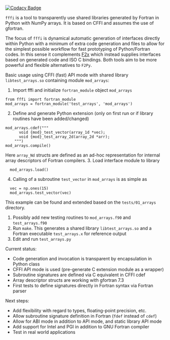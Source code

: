 [![Codacy Badge](https://api.codacy.com/project/badge/Coverage/1f01028dd9db4231b24eab75934a2231)](https://www.codacy.com/app/krystophny/fffi?utm_source=github.com&utm_medium=referral&utm_content=krystophny/fffi&utm_campaign=Badge_Coverage)

`fffi` is a tool to transparently use shared libraries generated by Fortran in
Python with NumPy arrays. It is based on CFFI and assumes the use of gfortran.

The focus of `fffi` is dynamical automatic generation of interfaces directly
within Python with a minimum of extra code generation and files to allow
for the simplest possible workflow for fast prototyping of Python/Fortran codes.
In this sense it complements [F2x](https://github.com/DLR-SC/F2x) which 
instead supplies interfaces based on generated code and ISO C bindings.
Both tools aim to be more powerful and flexible alternatives to `F2Py`.

Basic usage using CFFI (fast) API mode with shared library
`libtest_arrays.so` containing module `mod_arrays`:
1. Import fffi and initialize `fortran_module` object `mod_arrays`
```
from fffi import fortran_module
mod_arrays = fortran_module('test_arrays', 'mod_arrays')
```

2. Define and generate Python extension
  (only on first run or if library routines have been added/changed)
```
mod_arrays.cdef("""
      void {mod}_test_vector(array_1d *vec);
      void {mod}_test_array_2d(array_2d *arr);
    """)
mod_arrays.compile()
```
Here `array_Nd` structs are defined as an ad-hoc representation for internal
array descriptors of Fortran compilers.
3. Load interface module to library
```
  mod_arrays.load()
```
4. Calling of a subroutine `test_vector` in `mod_arrays` is as simple as
```
  vec = np.ones(15)
  mod_arrays.test_vector(vec)
```

This example can be found and extended based on the `tests/01_arrays` directory.

1. Possibly add new testing routines to `mod_arrays.f90` and `test_arrays.f90`
2. Run `make`. This generates a shared library `libtest_arrays.so` and
   a Fortran executable `test_arrays.x` for reference output
3. Edit and run `test_arrays.py`

Current status:

* Code generation and invocation is transparent by encapsulation in Python class
* CFFI API mode is used (pre-generate C extension module as a wrapper)
* Subroutine signatures are defined via C equivalent in CFFI cdef
* Array descriptor structs are working with gfortran 7.3
* First tests to define signatures directly in Fortran syntax via Fortran parser

Next steps:

* Add flexibility with regard to types, floating-point precision, etc.
* Allow subroutine signature definition in Fortran (`fdef` instead of `cdef`)
* Allow for ABI mode in addition to API mode, and static library API mode
* Add support for Intel and PGI in addition to GNU Fortran compiler
* Test in real world applications
